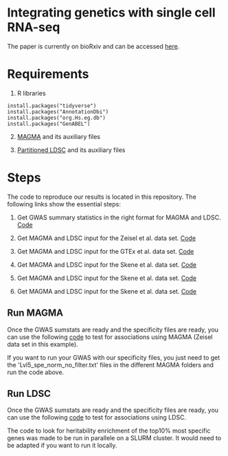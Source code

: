# Integrating genetics with single cell RNA-seq

The paper is currently on bioRxiv and can be accessed [here](https://www.biorxiv.org/content/10.1101/528463v1).

# Requirements

1. R libraries

```
install.packages("tidyverse")
install.packages("AnnotationDbi")
install.packages("org.Hs.eg.db")
install.packages("GenABEL")
```

2. [MAGMA](https://ctg.cncr.nl/software/magma) and its auxiliary files

3. [Partitioned LDSC](https://github.com/bulik/ldsc/wiki/Partitioned-Heritability) and its auxiliary files

# Steps

The code to reproduce our results is located in this repository. The following links show the essential steps:

1) Get GWAS summary statistics in the right format for MAGMA and LDSC. [Code](Code_Paper/Code_GWAS/get_GWAS_input.md)

2) Get MAGMA and LDSC input for the Zeisel et al. data set. [Code](Code_Paper/Code_Zeisel/get_Zeisel_input.md)

3) Get MAGMA and LDSC input for the GTEx et al. data set. [Code](Code_Paper/Code_GTEx/get_GTEx_input.md)

4) Get MAGMA and LDSC input for the Skene et al. data set. [Code](Code_Paper/Code_Skene/get_Skene_input.md)

5) Get MAGMA and LDSC input for the Skene et al. data set. [Code](Code_Paper/Code_Habib/get_Habib_input.md)

6) Get MAGMA and LDSC input for the Skene et al. data set. [Code](Code_Paper/Code_Saunders/get_Saunders_input.md)

## Run MAGMA

Once the GWAS sumstats are ready and the specificity files are ready, you can use the following [code](Code_Paper/Code_Zeisel/run_MAGMA.md) to test for associations using MAGMA (Zeisel data set in this example).

If you want to run your GWAS with our specificity files, you just need to get the 'Lvl5_spe_norm_no_filter.txt' files in the different MAGMA folders and run the code above.

## Run LDSC

Once the GWAS sumstats are ready and the specificity files are ready, you can use the following [code](Code_Paper/LDSC_pipeline/README.md) to test for associations using LDSC.

The code to look for heritability enrichment of the top10% most specific genes was made to be run in parallele on a SLURM cluster. It would need to be adapted if you want to run it locally.


